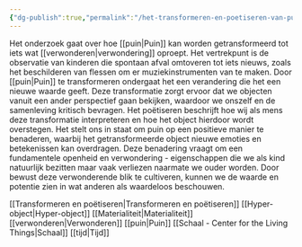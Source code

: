```yaml
---
{"dg-publish":true,"permalink":"/het-transformeren-en-poetiseren-van-puin/","dgPassFrontmatter":true}
---
```


Het onderzoek gaat over hoe [[puin\|Puin]] kan worden getransformeerd tot iets wat [[verwonderen\|verwondering]] oproept. Het vertrekpunt is de observatie van kinderen die spontaan afval omtoveren tot iets nieuws, zoals het beschilderen van flessen om er muziekinstrumenten van te maken.⁠ Door [[puin\|Puin]] te transformeren ondergaat het een verandering die het een nieuwe waarde geeft. Deze transformatie zorgt ervoor dat we objecten vanuit een ander perspectief gaan bekijken, waardoor we onszelf en de samenleving kritisch bevragen.⁠ Het poëtiseren beschrijft hoe wij als mens deze transformatie interpreteren en hoe het object hierdoor wordt overstegen. Het stelt ons in staat om puin op een positieve manier te benaderen, waarbij het getransformeerde object nieuwe emoties en betekenissen kan overdragen.⁠ Deze benadering vraagt om een fundamentele openheid en verwondering - eigenschappen die we als kind natuurlijk bezitten maar vaak verliezen naarmate we ouder worden.⁠ ⁠Door bewust deze verwonderende blik te cultiveren, kunnen we de waarde en potentie zien in wat anderen als waardeloos beschouwen.

[[Transformeren en poëtiseren\|Transformeren en poëtiseren]] [[Hyper-object\|Hyper-object]] [[Materialiteit\|Materialiteit]] [[verwonderen\|Verwonderen]] [[puin\|Puin]] [[Schaal - Center for the Living Things\|Schaal]] [[tijd\|Tijd]]